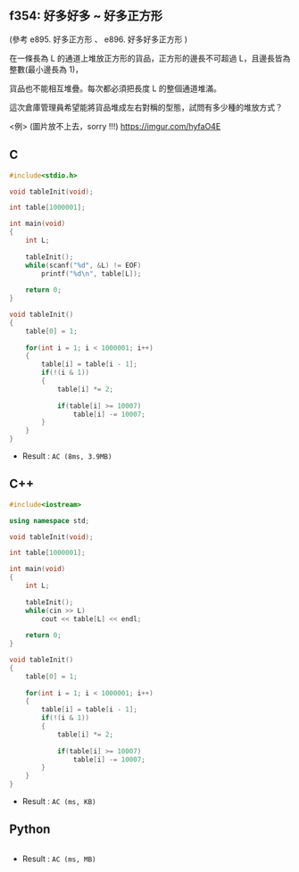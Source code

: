 ## f354: 好多好多 ~ 好多正方形
(參考 e895. 好多正方形 、 e896. 好多好多正方形 )

在一條長為 L 的通道上堆放正方形的貨品，正方形的邊長不可超過 L，且邊長皆為整數(最小邊長為 1)，

貨品也不能相互堆疊。每次都必須把長度 L 的整個通道堆滿。

這次倉庫管理員希望能將貨品堆成左右對稱的型態，試問有多少種的堆放方式？

<例>
(圖片放不上去，sorry !!!)
https://imgur.com/hyfaO4E 

## C
```C
#include<stdio.h>

void tableInit(void);

int table[1000001];

int main(void)
{
	int L;
	
	tableInit();
	while(scanf("%d", &L) != EOF)
		printf("%d\n", table[L]);
	
	return 0;
}

void tableInit()
{	
	table[0] = 1;
	
	for(int i = 1; i < 1000001; i++)
	{
		table[i] = table[i - 1];
		if(!(i & 1))
		{
			table[i] *= 2;
			
			if(table[i] >= 10007)
				table[i] -= 10007;
		}
	}
}
```
 * Result : `AC (8ms, 3.9MB)`

## C++
```C++
#include<iostream>

using namespace std;

void tableInit(void);

int table[1000001];

int main(void)
{
	int L;
	
	tableInit();
	while(cin >> L)
		cout << table[L] << endl;
	
	return 0;
}

void tableInit()
{	
	table[0] = 1;
	
	for(int i = 1; i < 1000001; i++)
	{
		table[i] = table[i - 1];
		if(!(i & 1))
		{
			table[i] *= 2;
			
			if(table[i] >= 10007)
				table[i] -= 10007;
		}
	}
}
```
 * Result : `AC (ms, KB)`

## Python
```python

```
 * Result : `AC (ms, MB)`

